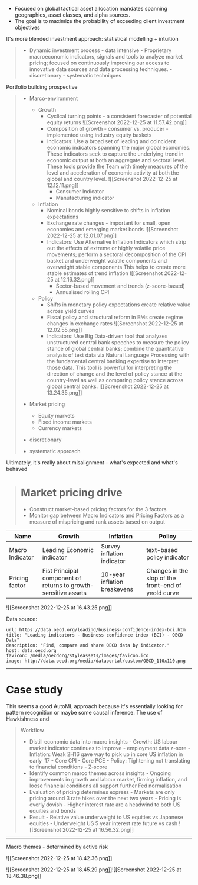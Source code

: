 
- Focused on global tactical asset allocation mandates spanning geographies, asset classes, and alpha sources.
- The goal is to maximize the probability of exceeding client investment objectives

It's more blended investment approach: statistical modelling + intuition
> - Dynamic investment process
	- data intensive
		- Proprietary macroeconomic indicators, signals and tools to analyze market pricing; focused on continuously improving our access to innovative data sources and data processing techniques.
	- discretionary
	- systematic techniques

Portfolio building prospective
> - Marco-environment 
> 	- Growth
> 		- Cyclical turning points - a consistent forecaster of potential equity returns
> 		![[Screenshot 2022-12-25 at 11.57.42.png]]
> 		- Composition of growth - consumer vs. producer - implemented using industry equity baskets
> 		- Indicators: Use a broad set of leading and coincident economic indicators spanning the major global economies. These indicators seek to capture the underlying trend in economic output at both an aggregate and sectoral level. These tools provide the Team with timely measures of the level and acceleration of economic activity at both the global and country level.
> 		![[Screenshot 2022-12-25 at 12.12.11.png]]
> 			- Consumer Indicator
> 			- Manufacturing indicator
> 	- Inflation
> 		- Nominal bonds highly sensitive to shifts in inflation expectations
> 		- Exchange rate changes - important for small, open economies and emerging market bonds
> 		![[Screenshot 2022-12-25 at 12.01.07.png]]
> 		- Indicators: Use Alternative Inflation Indicators which strip out the effects of extreme or highly volatile price movements; perform a sectoral decomposition of the CPI basket and underweight volatile components and overweight stable components This helps to create more stable estimates of trend inflation
> 		![[Screenshot 2022-12-25 at 12.16.32.png]]
> 			- Sector-based movement and trends (z-score-based)
> 			- Annualised rolling CPI
> 	- Policy
> 		- Shifts in monetary policy expectations create relative value across yield curves
> 		- Fiscal policy and structural reform in EMs create regime changes in exchange rates
> 		![[Screenshot 2022-12-25 at 12.02.55.png]]
> 		- Indicators: Use Big Data-driven tool that analyzes unstructured central bank speeches to measure the policy stance of global central banks; combine the quantitative analysis of text data via Natural Language Processing with the fundamental central banking expertise to interpret those data. This tool is powerful for interpreting the direction of change and the level of policy stance at the country-level as well as comparing policy stance across global central banks.
> 		![[Screenshot 2022-12-25 at 13.24.35.png]]
> - Market pricing
> 	- Equity markets
> 	- Fixed income markets
> 	- Currency markets
> 	
> - discretionary
> - systematic approach 


Ultimately, it's really about misalignment - what's expected and what's behaved
> # Market pricing drive
> 	- Construct market-based pricing factors for the 3 factors
> 	- Monitor gap between Macro Indicators and Pricing Factors as a measure of mispricing and rank assets based on output

| Name            | Growth                                                          | Inflation                   | Policy                                              |
| --------------- | --------------------------------------------------------------- | --------------------------- | --------------------------------------------------- |
| Macro Indicator | Leading Economic indicator                                      | Survey inflation indicator  | text-based policy indicator                         |
| Pricing factor  | Fist Principal component of returns to growth-sensitive assets | 10-year inflation breakevens | Changes in the slop of the front-end of yeold curve | 
![[Screenshot 2022-12-25 at 16.43.25.png]]

Data source:
```cardlink
url: https://data.oecd.org/leadind/business-confidence-index-bci.htm
title: "Leading indicators - Business confidence index (BCI) - OECD Data"
description: "Find, compare and share OECD data by indicator."
host: data.oecd.org
favicon: /media/oecdorg/styleassets/images/favicon.ico
image: http://data.oecd.org/media/dataportal/custom/OECD_110x110.png
```

---

# Case study

This seems a good AutoML approach because it's essentially looking for pattern recognition or maybe some causal inference. The use of Hawkishness and 
> Workflow 
> - Distill economic data into macro insights
	- Growth: US labour market indicator continues to improve 
		- employment data z-sore
	- Inflation: Weak 2H16 gave way to pick up in core US inflation in early '17
		- Core CPI
		- Core PCE
	- Policy: Tightening not translating to financial conditions
		- Z-score
> - Identify common marco themes across insights
	- Ongoing improvements in growth and labour market, firming inflation, and loose financial conditions all support further Fed normalisation
> - Evaluation of pricing determines express
	- Markets are only pricing around 3 rate hikes over the next two years
	- Pricing is overly dovish
	- Higher interest rate are a headwind to both US equities and bonds
> - Result
	- Relative value underweight to US equities vs Japanese equities
	- Underweight US 5 year interest rate future vs cash
![[Screenshot 2022-12-25 at 16.56.32.png]]


----

Macro themes - determined by active risk

![[Screenshot 2022-12-25 at 18.42.36.png]]

![[Screenshot 2022-12-25 at 18.45.29.png]]![[Screenshot 2022-12-25 at 18.46.38.png]]